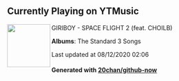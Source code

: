 ## Currently Playing on YTMusic

[<img align="left" width="100" src="https://lh3.googleusercontent.com/AvycKcYJs0dVMSYzfvhRseTkXaa6J6LHkJIboUVYQmC6g-rdo6JVk3xhJ2faDYDqDDnRLx_BHrIo8eJB">](https://music.youtube.com/channel/UCMRvw9TUJB5m32YPrxLu7ag)

GIRIBOY - SPACE FLIGHT 2 (feat. CHOILB)

**Albums**: The Standard 3 Songs

Last updated at 08/12/2020 02:06

#### Generated with [20chan/github-now](https://github.com/20chan/github-now)


<!--
**20chan/20chan** is a ✨ _special_ ✨ repository because its `README.md` (this file) appears on your GitHub profile.

Here are some ideas to get you started:

- 🔭 I’m currently working on ...
- 🌱 I’m currently learning ...
- 👯 I’m looking to collaborate on ...
- 🤔 I’m looking for help with ...
- 💬 Ask me about ...
- 📫 How to reach me: ...
- 😄 Pronouns: ...
- ⚡ Fun fact: ...
-->
